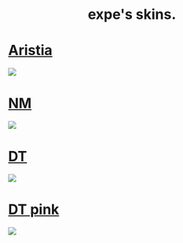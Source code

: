<h1 align="center">expe's skins.</h1>

# [Aristia](https://github.com/varkely/skinhub/raw/main/player/expe/asdfghjkl_[Aristia].osk)
<img src="https://i.imgur.com/jf36PKP.png">

# [NM](https://github.com/varkely/skinhub/raw/main/player/expe/asdfghjkl_NM.osk)
<img src="https://i.imgur.com/rH4al0Y.png">

# [DT](https://github.com/varkely/skinhub/raw/main/player/expe/asdfghjkl_[DT].osk)
<img src="https://i.imgur.com/HSndI8U.png">

# [DT pink](https://github.com/varkely/skinhub/raw/main/player/expe/asdfghjkl_[DT]_pink.osk)
<img src="https://i.imgur.com/6vgPtpG.png">
